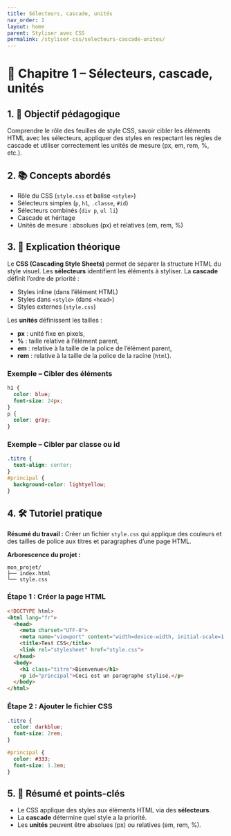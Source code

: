 ```yaml
---
title: Sélecteurs, cascade, unités
nav_order: 1
layout: home
parent: Styliser avec CSS
permalink: /styliser-css/selecteurs-cascade-unites/
---
```


# 📘 Chapitre 1 – Sélecteurs, cascade, unités

## 1. 🎯 Objectif pédagogique

Comprendre le rôle des feuilles de style CSS, savoir cibler les éléments HTML avec les sélecteurs, appliquer des styles en respectant les règles de cascade et utiliser correctement les unités de mesure (px, em, rem, %, etc.).

## 2. 📚 Concepts abordés

* Rôle du CSS (`style.css` et balise `<style>`)
* Sélecteurs simples (`p`, `h1`, `.classe`, `#id`)
* Sélecteurs combinés (`div p`, `ul li`)
* Cascade et héritage
* Unités de mesure : absolues (px) et relatives (em, rem, %)

## 3. 🧠 Explication théorique

Le **CSS (Cascading Style Sheets)** permet de séparer la structure HTML du style visuel. Les **sélecteurs** identifient les éléments à styliser.
La **cascade** définit l’ordre de priorité :

* Styles inline (dans l’élément HTML)
* Styles dans `<style>` (dans `<head>`)
* Styles externes (`style.css`)

Les **unités** définissent les tailles :

* **px** : unité fixe en pixels,
* **%** : taille relative à l’élément parent,
* **em** : relative à la taille de la police de l’élément parent,
* **rem** : relative à la taille de la police de la racine (`html`).

### Exemple – Cibler des éléments

```css
h1 {
  color: blue;
  font-size: 24px;
}
p {
  color: gray;
}
```

### Exemple – Cibler par classe ou id

```css
.titre {
  text-align: center;
}
#principal {
  background-color: lightyellow;
}
```

## 4. 🛠 Tutoriel pratique

**Résumé du travail :**
Créer un fichier `style.css` qui applique des couleurs et des tailles de police aux titres et paragraphes d’une page HTML.

**Arborescence du projet :**

```
mon_projet/
├── index.html
└── style.css
```

### **Étape 1 : Créer la page HTML**

```html
<!DOCTYPE html>
<html lang="fr">
  <head>
    <meta charset="UTF-8">
    <meta name="viewport" content="width=device-width, initial-scale=1.0">
    <title>Test CSS</title>
    <link rel="stylesheet" href="style.css">
  </head>
  <body>
    <h1 class="titre">Bienvenue</h1>
    <p id="principal">Ceci est un paragraphe stylisé.</p>
  </body>
</html>
```

### **Étape 2 : Ajouter le fichier CSS**

```css
.titre {
  color: darkblue;
  font-size: 2rem;
}

#principal {
  color: #333;
  font-size: 1.2em;
}
```

## 5. 🧾 Résumé et points-clés

* Le CSS applique des styles aux éléments HTML via des **sélecteurs**.
* La **cascade** détermine quel style a la priorité.
* Les **unités** peuvent être absolues (px) ou relatives (em, rem, %).

